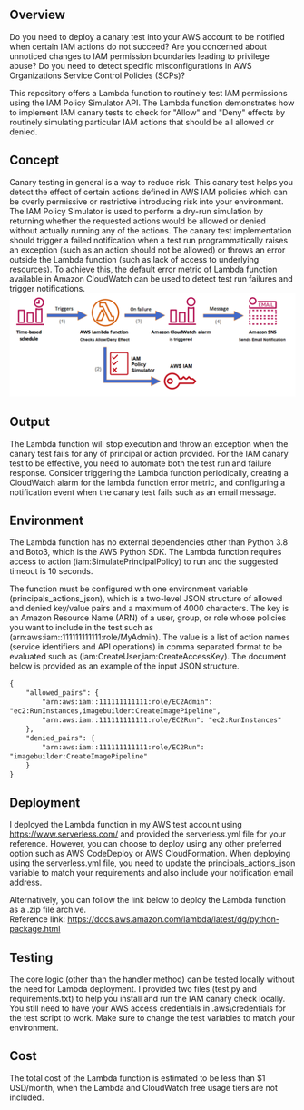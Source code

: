 ## Overview
Do you need to deploy a canary test into your AWS account to be notified when certain IAM actions do not succeed? Are you concerned about unnoticed changes to IAM permission boundaries leading to privilege abuse? Do you need to detect specific misconfigurations in AWS Organizations Service Control Policies (SCPs)?<br/>

This repository offers a Lambda function to routinely test IAM permissions using the IAM Policy Simulator API. The Lambda function demonstrates how to implement IAM canary tests to check for "Allow" and "Deny" effects by routinely simulating particular IAM actions that should be all allowed or denied.<br/> 

## Concept
Canary testing in general is a way to reduce risk. This canary test helps you detect the effect of certain actions defined in AWS IAM policies which can be overly permissive or restrictive introducing risk into your environment. The IAM Policy Simulator is used to perform a dry-run simulation by returning whether the requested actions would be allowed or denied without actually running any of the actions. The canary test implementation should trigger a failed notification when a test run programmatically raises an exception (such as an action should not be allowed) or throws an error outside the Lambda function (such as lack of access to underlying resources). To achieve this, the default error metric of Lambda function available in Amazon CloudWatch can be used to detect test run failures and trigger notifications.
![Screenshot](Overview.png)

## Output
The Lambda function will stop execution and throw an exception when the canary test fails for any of principal or action provided. For the IAM canary test to be effective, you need to automate both the test run and failure response. Consider triggering the Lambda function periodically, creating a CloudWatch alarm for the lambda function error metric, and configuring a notification event when the canary test fails such as an email message. <br/>

## Environment
The Lambda function has no external dependencies other than Python 3.8 and Boto3, which is the AWS Python SDK. The Lambda function requires access to action (iam:SimulatePrincipalPolicy) to run and the suggested timeout is 10 seconds.<br/>

The function must be configured with one environment variable (principals_actions_json), which is a two-level JSON structure of allowed and denied key/value pairs and a maximum of 4000 characters. The key is an Amazon Resource Name (ARN) of a user, group, or role whose policies you want to include in the test such as (arn:aws:iam::111111111111:role/MyAdmin). The value is a list of action names (service identifiers and API operations) in comma separated format to be evaluated such as (iam:CreateUser,iam:CreateAccessKey). The document below is provided as an example of the input JSON structure.
```
{
    "allowed_pairs": {
        "arn:aws:iam::111111111111:role/EC2Admin": "ec2:RunInstances,imagebuilder:CreateImagePipeline",
        "arn:aws:iam::111111111111:role/EC2Run": "ec2:RunInstances"
    },
    "denied_pairs": {
        "arn:aws:iam::111111111111:role/EC2Run": "imagebuilder:CreateImagePipeline"
    }
}
```
## Deployment
I deployed the Lambda function in my AWS test account using https://www.serverless.com/ and provided the serverless.yml file for your reference. However, you can choose to deploy using any other preferred option such as AWS CodeDeploy or AWS CloudFormation. When deploying using the serverless.yml file, you need to update the principals_actions_json variable to match your requirements and also include your notification email address.<br/>

Alternatively, you can follow the link below to deploy the Lambda function as a .zip file archive.<br/>
Reference link: https://docs.aws.amazon.com/lambda/latest/dg/python-package.html

## Testing
The core logic (other than the handler method) can be tested locally without the need for Lambda deployment. I provided two files (test.py and requirements.txt) to help you install and run the IAM canary check locally. You still need to have your AWS access credentials in .aws\credentials for the test script to work. Make sure to change the test variables to match your environment. <br/>

## Cost
The total cost of the Lambda function is estimated to be less than $1 USD/month, when the Lambda and CloudWatch free usage tiers are not included.
